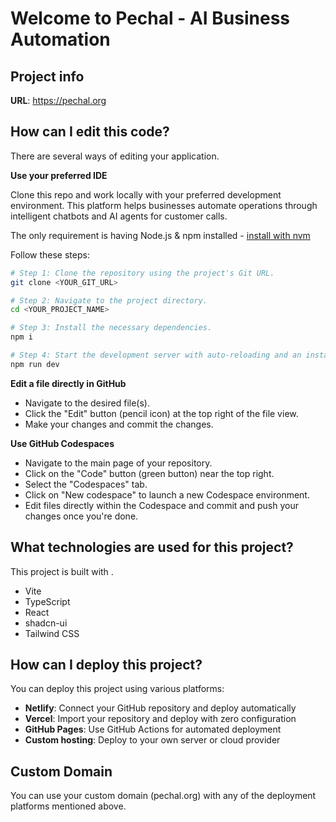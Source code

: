 # Welcome to Pechal - AI Business Automation

## Project info

**URL**: https://pechal.org

## How can I edit this code?

There are several ways of editing your application.

**Use your preferred IDE**

Clone this repo and work locally with your preferred development environment. This platform helps businesses automate operations through intelligent chatbots and AI agents for customer calls.

The only requirement is having Node.js & npm installed - [install with nvm](https://github.com/nvm-sh/nvm#installing-and-updating)

Follow these steps:

```sh
# Step 1: Clone the repository using the project's Git URL.
git clone <YOUR_GIT_URL>

# Step 2: Navigate to the project directory.
cd <YOUR_PROJECT_NAME>

# Step 3: Install the necessary dependencies.
npm i

# Step 4: Start the development server with auto-reloading and an instant preview.
npm run dev
```

**Edit a file directly in GitHub**

- Navigate to the desired file(s).
- Click the "Edit" button (pencil icon) at the top right of the file view.
- Make your changes and commit the changes.

**Use GitHub Codespaces**

- Navigate to the main page of your repository.
- Click on the "Code" button (green button) near the top right.
- Select the "Codespaces" tab.
- Click on "New codespace" to launch a new Codespace environment.
- Edit files directly within the Codespace and commit and push your changes once you're done.

## What technologies are used for this project?

This project is built with .

- Vite
- TypeScript
- React
- shadcn-ui
- Tailwind CSS

## How can I deploy this project?

You can deploy this project using various platforms:

- **Netlify**: Connect your GitHub repository and deploy automatically
- **Vercel**: Import your repository and deploy with zero configuration
- **GitHub Pages**: Use GitHub Actions for automated deployment
- **Custom hosting**: Deploy to your own server or cloud provider

## Custom Domain

You can use your custom domain (pechal.org) with any of the deployment platforms mentioned above.
